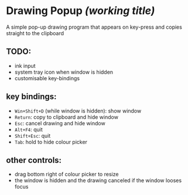 # Drawing Popup _(working title)_
A simple pop-up drawing program that appears on key-press and copies straight to the clipboard

## TODO:
* ink input
* system tray icon when window is hidden
* customisable key-bindings

## key bindings:
* `Win+Shift+D` (while window is hidden): show window
* `Return`: copy to clipboard and hide window
* `Esc`: cancel drawing and hide window
* `Alt+F4`: quit
* `Shift+Esc`: quit
* `Tab`: hold to hide colour picker

##  other controls:
* drag bottom right of colour picker to resize
* the window is hidden and the drawing canceled if the window looses focus

